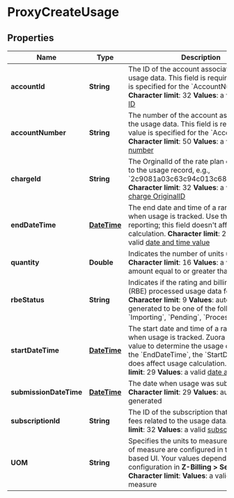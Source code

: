 
# ProxyCreateUsage

## Properties
Name | Type | Description | Notes
------------ | ------------- | ------------- | -------------
**accountId** | **String** |  The ID of the account associated with the usage data. This field is required if no value is specified for the &#x60;AccountNumber&#x60; field. **Character limit**: 32 **Values**: a valid [account ID](https://knowledgecenter.zuora.com/DC_Developers/SOAP_API/E1_SOAP_API_Object_Reference/Account)  |  [optional]
**accountNumber** | **String** |  The number of the account associated with the usage data. This field is required if no value is specified for the &#x60;AccountId&#x60; field. **Character limit**: 50 **Values**: a valid [account number](https://knowledgecenter.zuora.com/DC_Developers/SOAP_API/E1_SOAP_API_Object_Reference/Account)  |  [optional]
**chargeId** | **String** |  The OrginalId of the rate plan charge related to the usage record, e.g., &#x60;2c9081a03c63c94c013c6873357a0117&#x60; **Character limit**: 32 **Values**: a valid [rate plan charge OriginalID](https://knowledgecenter.zuora.com/DC_Developers/SOAP_API/E1_SOAP_API_Object_Reference/RatePlanCharge)  |  [optional]
**endDateTime** | [**DateTime**](DateTime.md) |  The end date and time of a range of time when usage is tracked. Use this field for reporting; this field doesn&#39;t affect usage calculation. **Character limit**: 29 **Values**: a valid [date and time value](https://knowledgecenter.zuora.com/CB_Billing/WA_Dates_in_Zuora/A_Date_and_dateTime_Format)  |  [optional]
**quantity** | **Double** |  Indicates the number of units used. **Character limit**: 16 **Values**: a valid decimal amount equal to or greater than 0  |  [optional]
**rbeStatus** | **String** |  Indicates if the rating and billing engine (RBE) processed usage data for an invoice. **Character limit**: 9 **Values**: automatically generated to be one of the following values: &#x60;Importing&#x60;, &#x60;Pending&#x60;, &#x60;Processed&#x60;  |  [optional]
**startDateTime** | [**DateTime**](DateTime.md) |  The start date and time of a range of time when usage is tracked. Zuora uses this field value to determine the usage date. Unlike the &#x60;EndDateTime&#x60;, the &#x60;StartDateTime&#x60; field does affect usage calculation. **Character limit**: 29 **Values**: a valid [date and time value](https://knowledgecenter.zuora.com/CB_Billing/WA_Dates_in_Zuora/A_Date_and_dateTime_Format)  |  [optional]
**submissionDateTime** | [**DateTime**](DateTime.md) |  The date when usage was submitted. **Character limit**: 29 **Values**: automatically generated  |  [optional]
**subscriptionId** | **String** |  The ID of the subscription that contains the fees related to the usage data. **Character limit**: 32 **Values**: a valid [subscription ID](https://knowledgecenter.zuora.com/DC_Developers/SOAP_API/E1_SOAP_API_Object_Reference/Subscription)  |  [optional]
**UOM** | **String** |  Specifies the units to measure usage. Units of measure are configured in the web-based UI. Your values depend on your configuration in **Z-Billing &gt; Settings**. **Character limit**: **Values**: a valid unit of measure  |  [optional]



